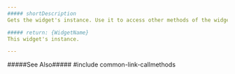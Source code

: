 ```yaml
---
##### shortDescription
Gets the widget's instance. Use it to access other methods of the widget.

##### return: {WidgetName}
This widget's instance.

---
```

#####See Also#####
#include common-link-callmethods